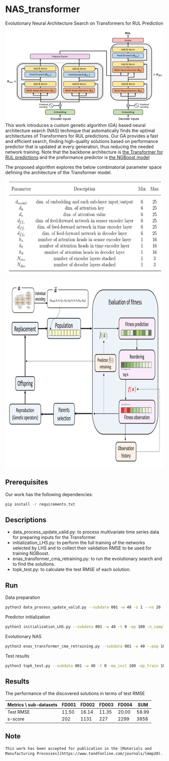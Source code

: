 # NAS_transformer
Evolutionary Neural Architecture Search on Transformers for RUL Prediction

![check](transformer_resize.png)
This work introduces a custom genetic algorithm (GA) based neural architecture search (NAS) technique that automatically finds the optimal architectures of Transformers for RUL predictions. Our GA provides a fast and efficient search, finding high-quality solutions based on performance predictor that is updated at every generation, thus reducing the needed network training. Note that the backbone architecture is [the Transformer for RUL predictions](https://arxiv.org/abs/2106.15842) and the preformance predictor is [the NGBoost model](https://arxiv.org/abs/1910.03225)  <br/>

The proposed algorithm explores the below combinatorial parameter space defining the architecture of the Transformer model.
<p align="center">
  <img height="300" src="/params.png">
</p>

<p align="center">
  <img height="600" src="/ea_predictor_resize.png">
</p>

## Prerequisites
Our work has the following dependencies:
```bash
pip install -r requirements.txt
```

## Descriptions
- data_process_update_valid.py: to process multivariate time series data for preparing inputs for the Transformer.
- initialization_LHS.py: to perform the full training of the networks selected by LHS and to collect their validation RMSE to be used for training NGBoost.
- enas_transformer_cma_retraining.py: to run the evolutionary search and to find the solutions.
- topk_test.py: to calculate the test RMSE of each solution.


## Run
Data preparation
```bash
python3 data_process_update_valid.py --subdata 001 -w 40 -s 1 --vs 20
```
Predictor initialization
```bash
python3 initialization_LHS.py --subdata 001 -w 40 -t 0 -ep 100 -n_samples 100 -pt 10
```
Evolutionary NAS
```bash
python3 enas_transformer_cma_retraining.py --subdata 001 -w 40 --pop 1000 --gen 10 -t 0 -ep 100 
```
Test results
```bash
python3 topk_test.py --subdata 001 -w 40 -t 0 -ep_init 100 -ep_train 100 --pop 1000 --gen 10 --model "NGB" -topk 10 -sp 100 -n_samples 100 --sc "ga_retrain"
```


## Results
The performance of the discovered solutions in terms of test RMSE

| Metrics \ sub-datasets | FD001 | FD002 | FD003 | FD004 | SUM   |
|------------------------|-------|-------|-------|-------|-------|
| Test RMSE              | 11.50 | 16.14 | 11.35 | 20.00 | 58.99 |
| s-score                | 202   | 1131  | 227   | 2299  | 3858  |



## Note
```
This work has been accepted for publication in the [Materials and Manufacturing Processes](https://www.tandfonline.com/journals/lmmp20).
```
